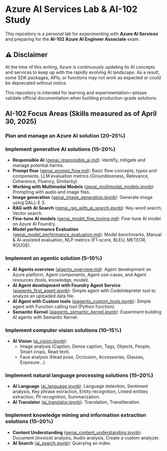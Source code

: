 # Azure AI Services Lab & AI-102 Study

This repository is a personal lab for experimenting with **Azure AI Services** and preparing for the **AI-102 Azure AI Engineer Associate** exam.

## ⚠️ Disclaimer

At the time of this writing, Azure is continuously updating its AI concepts and services to keep up with the rapidly evolving AI landscape. As a result, some SDK packages, APIs, or functions may not work as expected or could be deprecated without notice. 

This repository is intended for learning and experimentation—please validate official documentation when building production-grade solutions.


## AI-102 Focus Areas (Skills measured as of April 30, 2025)

### Plan and manage an Azure AI solution (20–25%)

### Implement generative AI solutions (15–20%)

- **Responsible AI** ([genai_responsible_ai.md](genai_responsible_ai.md)): Identify, mitigate and manage potential harms.
- **Prompt flow** ([genai_prompt_flow.md](genai_prompt_flow.md)): Basic flow concepts, types and components. LLM evaluation metrics (Groundessness, Relevance, Coherence, Fluency, Similarity).
- **Working with Multimodal Models** ([genai_multimodal_models.ipynb](genai_multimodal_models.ipynb)): Prompting with audio and image files.
- **Image generation** ([genai_image_generation.ipynb](genai_image_generation.ipynb)): Generate image using DALL-E 3.
- **RAG with AI Search** ([genai_rag_with_ai_search.ipynb](genai_rag_with_ai_search.ipynb)): Key-word search, Vector search.
- **Fine-tune AI models** ([genai_model_fine_tuning.md](genai_model_fine_tuning.md)): Fine-tune AI model on Azure AI Foundry.
- **Model performance Evaluation** ([genai_model_performance_evaluation.md](genai_model_performance_evaluation.md)): Model benchmarks, Manual & AI-assisted evaluation, NLP metrics (F1-score, BLEU, METEOR, ROUGE).

### Implement an agentic solution (5–10%)

- **AI Agents overview** ([aigents_overview.md](aigents_overview.md)): Agent development on Azure platform, Agent components, Agent use-cases, and Agent resources (tools, knowledge, model).
- **AI Agent development with Foundry Agent Service** ([aiagents_first_agent.ipynb](aiagents_first_agent.ipynb)): Simple agent with CodeIntepreter tool to analyze an uploaded data file.
- **AI Agent with Custom tools** ([aiagents_custom_tools.ipynb](aiagents_custom_tools.ipynb)): Simple agent with Function calling tool (Python function).
- **Semantic Kernel** ([aiagents_semantic_kernel.ipynb](aiagents_semantic_kernel.ipynb)): Experiment building AI agents with Semantic Kernel.

### Implement computer vision solutions (10–15%)

- **AI Vision** ([ai_vision.ipynb](ai_vision.ipynb)): 
    - Image analysis (Caption, Dense caption, Tags, Objects, People, Smart crops, Read text).
    - Face analysis (Head pose, Occlusion, Accessories, Glasses, Exposure...).

### Implement natural language processing solutions (15–20%)

- **AI Language** ([ai_language.ipynb](ai_language.ipynb)): Language detection, Sentiment analysis, Key phrase extraction, Entity recognition, Linked entities extraction, PII recognition, Summarization.
- **AI Translator** ([ai_translator.ipynb](ai_translator.ipynb)): Translation, Transliteration.

### Implement knowledge mining and information extraction solutions (15–20%)
- **Content Understanding** ([genai_content_understanding.ipynb](genai_content_understanding.ipynb)): Document (invoice) analysis, Audio analysis, Create a custom analyzer.
- **AI Search** ([ai_search.ipynb](ai_search.ipynb)): Querying an index.
